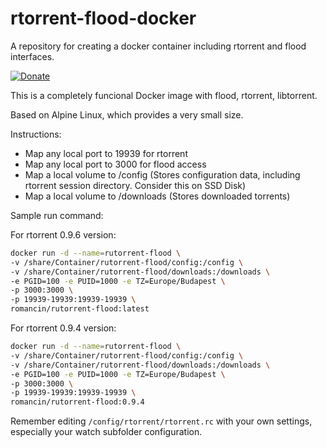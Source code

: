 # rtorrent-flood-docker

A repository for creating a docker container including rtorrent  and flood interfaces.

[![Donate](https://img.shields.io/badge/Donate-PayPal-green.svg)](https://www.paypal.com/cgi-bin/webscr?cmd=_s-xclick&hosted_button_id=X2CT2SWQCP74U)


This is a completely funcional Docker image with flood,  rtorrent, libtorrent.

Based on Alpine Linux, which provides a very small size. 

Instructions: 

- Map any local port to 19939 for rtorrent 
- Map any local port to 3000 for flood access
- Map a local volume to /config (Stores configuration data, including rtorrent session directory. Consider this on SSD Disk) 
- Map a local volume to /downloads (Stores downloaded torrents)

Sample run command:

For rtorrent 0.9.6 version:

```bash
docker run -d --name=rutorrent-flood \
-v /share/Container/rutorrent-flood/config:/config \
-v /share/Container/rutorrent-flood/downloads:/downloads \
-e PGID=100 -e PUID=1000 -e TZ=Europe/Budapest \
-p 3000:3000 \
-p 19939-19939:19939-19939 \
romancin/rutorrent-flood:latest
```

For rtorrent 0.9.4 version:

```bash
docker run -d --name=rutorrent-flood \
-v /share/Container/rutorrent-flood/config:/config \
-v /share/Container/rutorrent-flood/downloads:/downloads \
-e PGID=100 -e PUID=1000 -e TZ=Europe/Budapest \
-p 3000:3000 \
-p 19939-19939:19939-19939 \
romancin/rutorrent-flood:0.9.4
```

Remember editing `/config/rtorrent/rtorrent.rc` with your own settings, especially your watch subfolder configuration.
